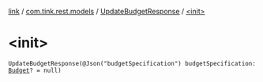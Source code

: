 [link](../../index.md) / [com.tink.rest.models](../index.md) / [UpdateBudgetResponse](index.md) / [&lt;init&gt;](./-init-.md)

# &lt;init&gt;

`UpdateBudgetResponse(@Json("budgetSpecification") budgetSpecification: `[`Budget`](../-budget/index.md)`? = null)`